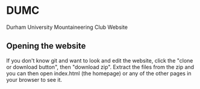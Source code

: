 # DUMC
Durham University Mountaineering Club Website
## Opening the website
If you don't know git and want to look and edit the website, click the "clone or download button", then "download zip". Extract the files from the zip and you can then open index.html (the homepage) or any of the other pages in your browser to see it.
